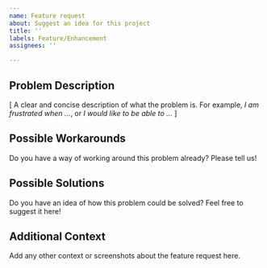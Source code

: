 ```yaml
---
name: Feature request
about: Suggest an idea for this project
title: ''
labels: Feature/Enhancement
assignees: ''

---
```


## Problem Description

[ A clear and concise description of what the problem is. For example, _I am frustrated when ..._, or _I would like to be able to ..._ ]

## Possible Workarounds

Do you have a way of working around this problem already? Please tell us!

## Possible Solutions

Do you have an idea of how this problem could be solved? Feel free to suggest it here!

## Additional Context

Add any other context or screenshots about the feature request here.
